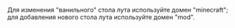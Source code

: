 Для изменения "ванильного" стола лута используйте домен "minecraft"; для добавления нового стола лута используйте
домен "mod".
